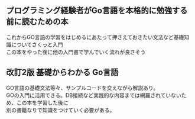## プログラミング経験者がGo言語を本格的に勉強する前に読むための本
これからGO言語の学習をはじめるにあたって押さえておきたい文法など基礎知識についてさくっと入門  
この本をやった後に他の入門書で学んでいく流れが良さそう

## 改訂2版 基礎からわかる Go言語  
GO言語の基礎文法等々、サンプルコードを交えながら解説あり。  
GOの入門に活用できる。DB接続など実践的な内容までは網羅されていないため、この本を学習した後に  
別の書籍なりで知識をつけていく必要がある。  
